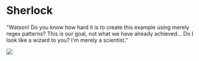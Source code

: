 # Sherlock

"Watson! Do you know how hard it is to create this example using merely regex patterns?
This is our goal, not what we have already achieved... 
Do I look like a wizard to you? I'm merely a scientist."

<img src="https://github.com/ItsZeusBro/Sherlock/blob/266cdf4f6d36a3527d294314a9762d6dcdd56ab4/Docs/SherlockFindings.png"/>
